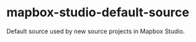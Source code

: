 mapbox-studio-default-source
============================
Default source used by new source projects in Mapbox Studio.
